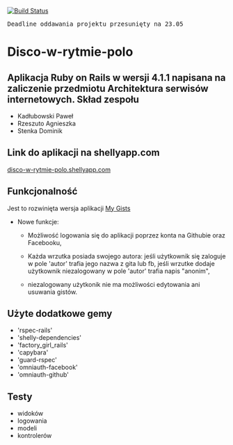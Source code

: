 [![Build Status](https://travis-ci.org/kpawel-29/Disco-w-rytmie-polo.svg?branch=master)](https://travis-ci.org/kpawel-29/Disco-w-rytmie-polo)
<pre>Deadline oddawania projektu przesunięty na 23.05</pre>

Disco-w-rytmie-polo     
===================
Aplikacja <b>Ruby on Rails</b> w wersji  <b>4.1.1 </b>napisana na zaliczenie przedmiotu Architektura serwisów internetowych.
Skład zespołu
---------------
- Kadłubowski Paweł
- Rzeszuto Agnieszka
- Stenka Dominik

Link do aplikacji na shellyapp.com
---------------
[disco-w-rytmie-polo.shellyapp.com](http://disco-w-rytmie-polo.shellyapp.com/)


Funkcjonalność
--
Jest to rozwinięta wersja aplikacji [My Gists](https://github.com/kpawel-29/my_gists_with_bootstrap)

- Nowe funkcje:

  - Możliwość logowania się do aplikacji poprzez konta na Githubie oraz Facebooku,

  - Każda wrzutka posiada swojego autora: jeśli użytkownik się zaloguje w pole 'autor' trafia jego nazwa z gita lub fb, jeśli wrzutke dodaje użytkownik niezalogowany w pole 'autor' trafia napis "anonim",

  - niezalogowany użytkonik nie ma możliwości edytowania ani usuwania gistów.

Użyte dodatkowe gemy
--

 -   'rspec-rails'
 -   'shelly-dependencies'
 -   'factory_girl_rails'
 -   'capybara'
 -   'guard-rspec'
 -   'omniauth-facebook'
 -   'omniauth-github'

Testy
--


- widoków
- logowania
- modeli
- kontrolerów




